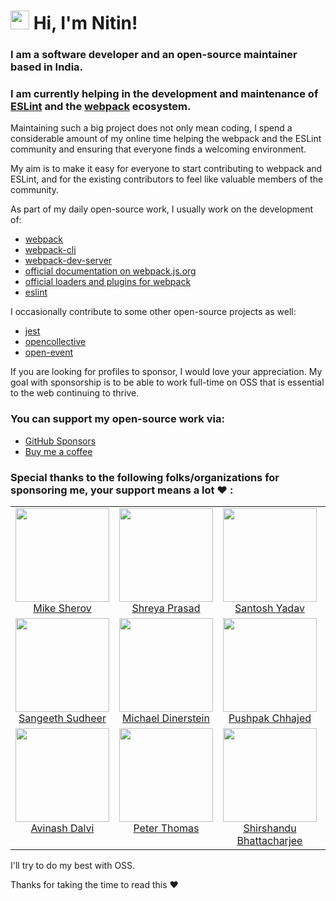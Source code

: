 # <img src="https://raw.githubusercontent.com/aemmadi/aemmadi/master/wave.gif" width="30px"> Hi, I'm Nitin!

### __I am a software developer and an open-source maintainer based in India.__ 

 ### __I am currently helping in the development and maintenance of [__ESLint__](https://github.com/eslint/eslint) and the [__webpack__](https://github.com/webpack/webpack) ecosystem.__

Maintaining such a big project does not only mean coding, I spend a considerable amount of my online time helping the webpack and the ESLint community and ensuring that everyone finds a welcoming environment.

My aim is to make it easy for everyone to start contributing to webpack and ESLint, and for the existing contributors to feel like valuable members of the community.

As part of my daily open-source work, I usually work on the development of: 

- [webpack](https://github.com/webpack/webpack) 
- [webpack-cli](https://github.com/webpack/webpack-cli) 
- [webpack-dev-server](https://github.com/webpack/webpack-dev-server)
- [official documentation on webpack.js.org](https://github.com/webpack/webpack.js.org)
- [official loaders and plugins for webpack](https://github.com/webpack-contrib)
- [eslint](https://github.com/eslint/eslint)


I occasionally contribute to some other open-source projects as well:

- [jest](https://github.com/facebook/jest)
- [opencollective](https://github.com/opencollective/opencollective)
- [open-event](https://github.com/fossasia/open-event-frontend)


If you are looking for profiles to sponsor, I would love your appreciation. My goal with sponsorship is to be able to work full-time on OSS that is essential to the web continuing to thrive.

### You can support my open-source work via:

- [GitHub Sponsors](https://github.com/sponsors/snitin315)
- [Buy me a coffee](https://www.buymeacoffee.com/snitin315)

### Special thanks to the following folks/organizations for sponsoring me, your support means a lot ♥️ :

<table>
<tbody>
 <tr>
  </td>
  <td align="center" valign="top" width="20%">
   <a href="https://github.com/mikesherov">
    <img src="https://github.com/mikesherov.png?s=100" width="150" height="150"><br />
    Mike Sherov
   </a>
  </td>
  <td align="center" valign="top" width="20%">
   <a href="https://github.com/ShreyaPrasad1209">
    <img src="https://github.com/ShreyaPrasad1209.png?s=100" width="150" height="150"><br />
    Shreya Prasad
   </a>
  </td>
  <td align="center" valign="top" width="20%">
   <a href="https://github.com/santoshyadavdev">
    <img src="https://github.com/santoshyadavdev.png?s=100" width="150" height="150"><br />
    Santosh Yadav
   </a>
  </td>
  <td align="center" valign="top" width="20%">
   <a href="https://github.com/pksjce">
    <img src="https://github.com/pksjce.png?s=100" width="150" height="150"><br />
     Pavithra Kodmad
   </a>
  </td>
 </tr>
  <tr>
  <td align="center" valign="top" width="20%">
   <a href="https://github.com/sangeeth96">
    <img src="https://github.com/sangeeth96.png?s=100" width="150" height="150"><br />
     Sangeeth Sudheer
   </a>
  </td>
  <td align="center" valign="top" width="20%">
   <a href="https://github.com/missionmike">
    <img src="https://github.com/missionmike.png?s=100" width="150" height="150"><br />
     Michael Dinerstein
   </a>
  </td>
  <td align="center" valign="top" width="20%">
   <a href="https://github.com/pushpak1300">
    <img src="https://github.com/pushpak1300.png?s=100" width="150" height="150"><br />
    Pushpak Chhajed
   </a>
  </td>
  <td align="center" valign="top" width="20%">
   <a href="https://github.com/shivaylamba">
    <img src="https://github.com/shivaylamba.png?s=100" width="150" height="150"><br />
     Shivay Lamba
   </a>
  </td>
 </tr>
 <tr>
  <td align="center" valign="top" width="20%">
   <a href="https://github.com/aviboy2006">
    <img src="https://github.com/aviboy2006.png?s=100" width="150" height="150"><br />
     Avinash Dalvi
   </a>
  </td>
  <td align="center" valign="top" width="20%">
   <a href="https://github.com/ptrthomas">
    <img src="https://github.com/ptrthomas.png?s=100" width="150" height="150"><br />
     Peter Thomas
   </a>
  </td>
  <td align="center" valign="top" width="20%">
   <a href="https://github.com/shirshandu">
    <img src="https://github.com/shirshandu.png?s=100" width="150" height="150"><br />
     Shirshandu Bhattacharjee 
   </a>
  </td>
  <td align="center" valign="top" width="20%">
   <a href="https://github.com/limonte ">
    <img src="https://github.com/limonte.png?s=100" width="150" height="150"><br />
     Limon Monte 
   </a>
  </td>
 </tr>
 
</tbody>
</table>

I'll try to do my best with OSS.

Thanks for taking the time to read this :hearts:

<!--

![Metrics](https://metrics.lecoq.io/snitin315?template=classic&repositories.affiliations=&base.repositories=0&base.metadata=0&isocalendar=1&achievements=1&notable=1&isocalendar.duration=half-year&achievements.threshold=C&achievements.secrets=true&achievements.display=detailed&achievements.limit=0&notable.repositories=false&config.timezone=Asia%2FCalcutta)

**snitin315/snitin315** is a ✨ _special_ ✨ repository because its `README.md` (this file) appears on your GitHub profile.

Here are some ideas to get you started:

- 🔭 I’m currently working on ...
- 🌱 I’m currently learning ...
- 👯 I’m looking to collaborate on ...
- 🤔 I’m looking for help with ...
- 💬 Ask me about ...
- 📫 How to reach me: ...
- 😄 Pronouns: ...
- ⚡ Fun fact: ...
-->
